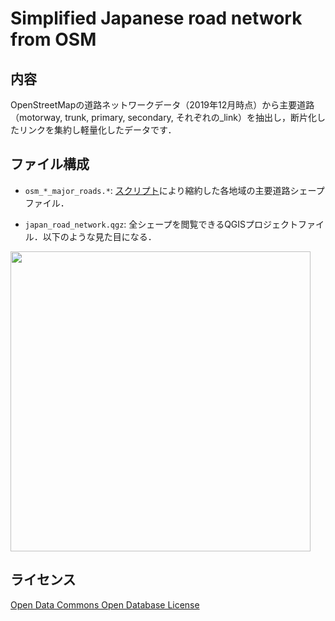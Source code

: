 # Simplified Japanese road network from OSM

## 内容

OpenStreetMapの道路ネットワークデータ（2019年12月時点）から主要道路（motorway, trunk, primary, secondary, それぞれの_link）を抽出し，断片化したリンクを集約し軽量化したデータです．

## ファイル構成

- `osm_*_major_roads.*`: [スクリプト](https://github.com/toruseo/osm-road-extractor-simplifier)により縮約した各地域の主要道路シェープファイル．

- `japan_road_network.qgz`: 全シェープを閲覧できるQGISプロジェクトファイル．以下のような見た目になる．

<img src="https://toruseo.github.io/misc/osm_ext_simp.jpg" width="480pt">

## ライセンス

[Open Data Commons Open Database License](https://www.openstreetmap.org/copyright/)